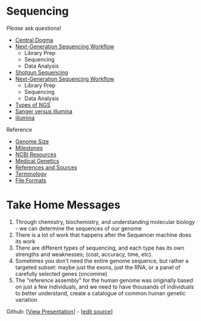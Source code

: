 # Sequencing



*Please* ask questions!



* [Central Dogma](central-dogma.md)
* [Next-Generation Sequencing Workflow](next-generation-sequencing-workflow.md)
  * Library Prep
  * Sequencing
  * Data Analysis
* [Shotgun Sequencing](shotgun-sequencing.md)
* [Next-Generation Sequencing Workflow](next-generation-sequencing-workflow.md)
  * Library Prep
  * Sequencing
  * Data Analysis
* [Types of NGS](types-of-ngs.md)
* [Sanger versus illumina](sanger-vs-illumina.md)
* [illumina](illumina.md)

 

Reference

* [Genome Size](genome-size.md)
* [Milestones](milestones.md)
* [NCBI Resources](ncbi.md)
* [Medical Genetics](Medical-Genetics.md)
* [References and Sources](references-and-sources.md)
* [Terminology](terminology.md)
* [File Formats](file-formats.md)





# Take Home Messages



1. Through chemistry, biochemistry, and understanding molecular biology - we can determine the sequences of our genome
2. There is a lot of work that happens after the Sequencer machine does its work
3. There are different types of sequencing, and each type has its own strengths and weaknesses; (cost, accuracy, time, etc).
4. Sometimes you don't need the entire genome sequence, but rather a targeted subset: maybe just the exons, just the RNA, or a panel of carefully selected genes (oncomine)
5. The "reference assembly" for the human genome was originally based on just a few individuals, and we need to have thousands of individuals to better understand, create a catalogue of common human genetic variation






Github: [[View Presentation](https://cbiit.github.io/brownbag-science/01-genetics-and-sequencing/)] - [[edit source](https://github.com/CBIIT/brownbag-science/tree/main/01-genetics-and-sequencing)]
